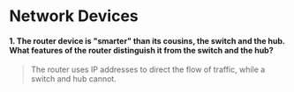 # Network Devices

#### 1. The router device is "smarter" than its cousins, the switch and the hub. What features of the router distinguish it from the switch and the hub?
> The router uses IP addresses to direct the flow of traffic, while a switch and hub cannot.
